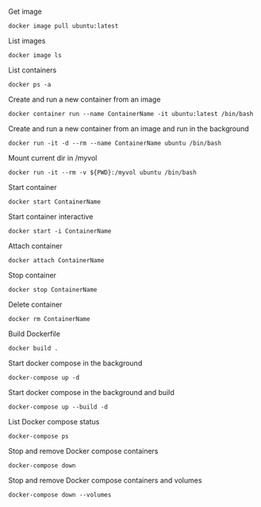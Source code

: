 Get image
```
docker image pull ubuntu:latest
```

List images
```
docker image ls
```

List containers
```
docker ps -a
```
    
Create and run a new container from an image
```
docker container run --name ContainerName -it ubuntu:latest /bin/bash
```

Create and run a new container from an image and run in the background
```
docker run -it -d --rm --name ContainerName ubuntu /bin/bash
```

Mount current dir in /myvol
```
docker run -it --rm -v ${PWD}:/myvol ubuntu /bin/bash
```

Start container
```
docker start ContainerName
```

Start container interactive
```
docker start -i ContainerName
```

Attach container
```
docker attach ContainerName
```

Stop container
```
docker stop ContainerName
```

Delete container
```
docker rm ContainerName
```

Build Dockerfile
````
docker build .
````

Start docker compose in the background
````
docker-compose up -d
````

Start docker compose in the background and build
````
docker-compose up --build -d
````

List Docker compose status
````
docker-compose ps
````

Stop and remove Docker compose containers
````
docker-compose down
````

Stop and remove Docker compose containers and volumes
````
docker-compose down --volumes
````
